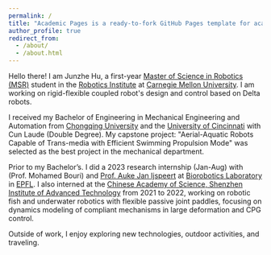 ```yaml
---
permalink: /
title: "Academic Pages is a ready-to-fork GitHub Pages template for academic personal websites"
author_profile: true
redirect_from: 
  - /about/
  - /about.html
---
```


Hello there! I am Junzhe Hu, a first-year [Master of Science in Robotics (MSR)](https://www.ri.cmu.edu/education/academic-programs/master-of-science-robotics/) student in the [Robotics Institute](https://www.ri.cmu.edu/) at [Carnegie Mellon University](https://www.cmu.edu/). I am working on rigid-flexible coupled robot's design and control based on Delta robots.

I received my Bachelor of Engineering in Mechanical Engineering and Automation from [Chongqing University](https://english.cqu.edu.cn/) and the [University of Cincinnati](https://www.uc.edu/) with Cun Laude (Double Degree). My capstone project: "Aerial-Aquatic Robots Capable of Trans-media with 
Efficient Swimming Propulsion Mode" was selected as the best project in the mechanical department.

Prior to my Bachelor’s. I did a 2023 research internship (Jan-Aug) with (Prof. Mohamed Bouri) and [Prof. Auke Jan Ijspeert](https://www.epfl.ch/labs/biorob/people/ijspeert/) at [Biorobotics Laboratory](https://www.epfl.ch/labs/biorob/) in [EPFL](https://www.epfl.ch/en/). I also interned at the [Chinese Academy of Science, Shenzhen Institute of Advanced Technology](https://suat-sz.edu.cn/en/) from 2021 to 2022, working on robotic fish and underwater robotics with flexible passive joint paddles, focusing on dynamics modeling of compliant mechanisms in large deformation and CPG control.

Outside of work, I enjoy exploring new technologies, outdoor activities, and traveling.
